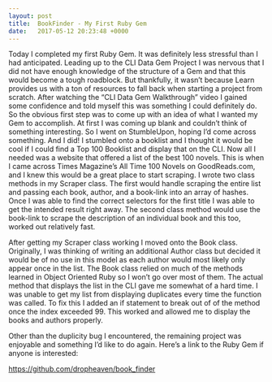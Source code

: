 ```yaml
---
layout: post
title:  BookFinder - My First Ruby Gem
date:   2017-05-12 20:23:48 +0000
---
```



Today I completed my first Ruby Gem. It was definitely less stressful than I had anticipated. Leading up to the CLI Data Gem Project I was nervous that I did not have enough knowledge of the structure of a Gem and that this would become a tough roadblock. But thankfully, it wasn’t because Learn provides us with a ton of resources to fall back when starting a project from scratch. After watching the “CLI Data Gem Walkthrough” video I gained some confidence and told myself this was something I could definitely do. 
So the obvious first step was to come up with an idea of what I wanted my Gem to accomplish. At first I was coming up blank and couldn’t think of something interesting. So I went on StumbleUpon, hoping I’d come across something. And I did! I stumbled onto a booklist and I thought it would be cool if I could find a Top 100 Booklist and display that on the CLI. Now all I needed was a website that offered a list of the best 100 novels. 
This is when I came across Times Magazine’s All Time 100 Novels on GoodReads.com, and I knew this would be a great place to start scraping. I wrote two class methods in my Scraper class. The first would handle scraping the entire list and passing each book, author, and a book-link into an array of hashes. Once I was able to find the correct selectors for the first title I was able to get the intended result right away. The second class method would use the book-link to scrape the description of an individual book and this too, worked out relatively fast. 

After getting my Scraper class working I moved onto the Book class. Originally, I was thinking of writing an additional Author class but decided it would be of no use in this model as each author would most likely only appear once in the list. The Book class relied on much of the methods learned in Object Oriented Ruby so I won’t go over most of them. The actual method that displays the list in the CLI gave me somewhat of a hard time. I was unable to get my list from displaying duplicates every time the function was called. To fix this I added an if statement to break out of of the method once the index exceeded 99. This worked and allowed me to display the books and authors properly.

Other than the duplicity bug I encountered, the remaining project was enjoyable and something I’d like to do again. Here’s a link to the Ruby Gem if anyone is interested: 

https://github.com/dropheaven/book_finder
 
